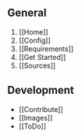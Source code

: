 ## General

1. [[Home]]
2. [[Config]]
3. [[Requirements]]
4. [[Get Started]]
5. [[Sources]]

## Development

- [[Contribute]]
- [[Images]]
- [[ToDo]]
